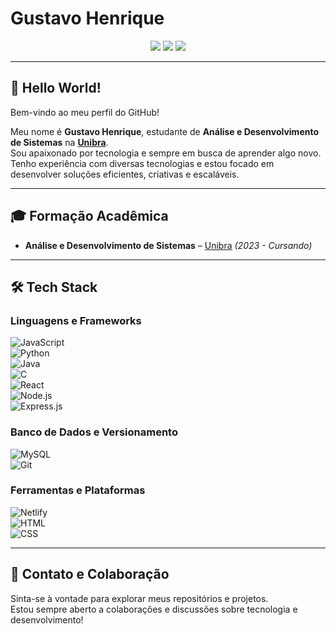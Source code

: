 # **Gustavo Henrique**  
<div align="center">  
  <a href="#"><img src="https://img.shields.io/badge/Instagram-%23E4405F.svg?style=for-the-badge&logo=instagram&logoColor=white" /></a>  
  <a href="https://www.linkedin.com/in/gustavo-henriqueqy/"><img src="https://img.shields.io/badge/LinkedIn-%230077B5.svg?style=for-the-badge&logo=linkedin&logoColor=white" /></a>  
  <a href="https://discord.com/channels/neoxrs_"><img src="https://img.shields.io/badge/Discord-%237289DA.svg?style=for-the-badge&logo=discord&logoColor=white" /></a>  
</div>  

---

## 👋 **Hello World!**   

Bem-vindo ao meu perfil do GitHub!  

Meu nome é **Gustavo Henrique**, estudante de **Análise e Desenvolvimento de Sistemas** na **[Unibra](https://www.unibra.edu.br/)**.  
Sou apaixonado por tecnologia e sempre em busca de aprender algo novo. Tenho experiência com diversas tecnologias e estou focado em desenvolver soluções eficientes, criativas e escaláveis.  

---

## 🎓 **Formação Acadêmica**  
- **Análise e Desenvolvimento de Sistemas** – [Unibra](https://www.unibra.edu.br/) *(2023 - Cursando)*  

---

## 🛠️ **Tech Stack**  

### **Linguagens e Frameworks**  
![JavaScript](https://img.shields.io/badge/JavaScript-%23F7DF1E.svg?style=for-the-badge&logo=javascript&logoColor=black)  
![Python](https://img.shields.io/badge/Python-%233776AB.svg?style=for-the-badge&logo=python&logoColor=white)  
![Java](https://img.shields.io/badge/Java-%23ED8B00.svg?style=for-the-badge&logo=java&logoColor=white)  
![C](https://img.shields.io/badge/C-%2300599C.svg?style=for-the-badge&logo=c&logoColor=white)  
![React](https://img.shields.io/badge/React-%2361DAFB.svg?style=for-the-badge&logo=react&logoColor=black)  
![Node.js](https://img.shields.io/badge/Node.js-%2344A154.svg?style=for-the-badge&logo=node.js&logoColor=white)  
![Express.js](https://img.shields.io/badge/Express.js-%23404d59.svg?style=for-the-badge&logo=express&logoColor=white)  

### **Banco de Dados e Versionamento**  
![MySQL](https://img.shields.io/badge/MySQL-%234479A1.svg?style=for-the-badge&logo=mysql&logoColor=white)  
![Git](https://img.shields.io/badge/Git-%23F05032.svg?style=for-the-badge&logo=git&logoColor=white)  

### **Ferramentas e Plataformas**  
![Netlify](https://img.shields.io/badge/Netlify-%23000000.svg?style=for-the-badge&logo=netlify&logoColor=white)  
![HTML](https://img.shields.io/badge/HTML5-%23E34F26.svg?style=for-the-badge&logo=html5&logoColor=white)  
![CSS](https://img.shields.io/badge/CSS3-%231572B6.svg?style=for-the-badge&logo=css3&logoColor=white)  

---

## 🚀 **Contato e Colaboração**  
Sinta-se à vontade para explorar meus repositórios e projetos.  
Estou sempre aberto a colaborações e discussões sobre tecnologia e desenvolvimento!  

